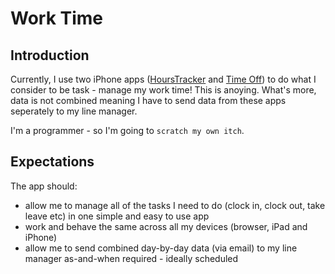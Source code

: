 # Work Time

## Introduction

Currently, I use two iPhone apps ([HoursTracker](https://apps.apple.com/gb/app/hourstracker-hours-pay/id336456412) and [Time Off](https://apps.apple.com/gb/app/time-off/id414400455)) to do what I consider to be task - manage my work time!  This is anoying.  What's more, data is not combined meaning I have to send data from these apps seperately to my line manager.

I'm a programmer - so I'm going to `scratch my own itch`.


## Expectations 

The app should:

- allow me to manage all of the tasks I need to do (clock in, clock out, take leave etc) in one simple and easy to use app 
- work and behave the same across all my devices (browser, iPad and iPhone)
- allow me to send combined day-by-day data (via email) to my line manager as-and-when required - ideally scheduled
